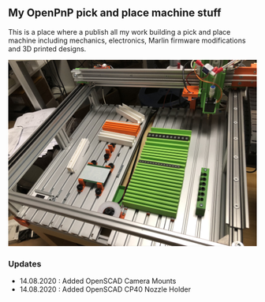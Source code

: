 ## My OpenPnP pick and place machine stuff

This is a place where a publish all my work building a pick and place machine including mechanics, electronics, Marlin firmware modifications and 3D printed designs.

![CP40 tool Changer](machine.jpg)


### Updates

- 14.08.2020 : Added OpenSCAD Camera Mounts
- 14.08.2020 : Added OpenSCAD CP40 Nozzle Holder
